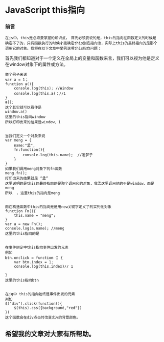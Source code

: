 # JavaScript this指向  

### 前言  
	在js中，this是必须要掌握的知识点，　首先必须要说的是，this的指向在函数定义的时候是确定不了的，只有函数执行的时候才能确定this到底指向谁，实际上this的最终指向的是那个调用它的对象。我将在以下文章中举例说明this指向问题；
	
首先我们都知道对于一个定义在全局上的变量和函数来言，我们可以视为他是定义在window对象下的属性或方法。
	
	举个例子来说
	var a = 1；
	function a(){
    	console.log(this); //Window
    	console.log(this.a)；//1
	}
	a();
	这个其实就可以看作是
	window.a()
	这里的this指向window
	所以打印出来的结果是window、1
	  
	
	当我们定义一个对象来说  
	var meng = {
	 	name:"孟",
    	fn:function(){
        	console.log(this.name);  //追梦子
    	}
	}
	如果我们调用meng对象下的fn函数
	meng.fn();
	打印出来的结果就是 “孟“	
	这里说明的是this的最终指向的是那个调用它的对象，我孟这里调用他的不是window，而是meng
	所以	，这里this的指向是meng


	而在构造函数中this的指向是是用new关键字定义了的实列化对象
	function Fn(){
    	this.name = "meng";
	}
	var a = new Fn();
	console.log(a.name); //meng
	这里的this指向的是


	在事件绑定中this指向事件出发的元素
	例如
	btn.onclick = function（）{
		var btn.index = 1;
		console.log(this.index)// 1		
	
	}
	这里的this指向btn
	
	
	在jq中 this的指向始终是事件出发的元素
	列如
	$("div").click(function(){
		$(this).css({background,"red"})
	})	
	这个函数会在div点击时改变div的背景颜色。
	
	
## 希望我的文章对大家有所帮助。




	

